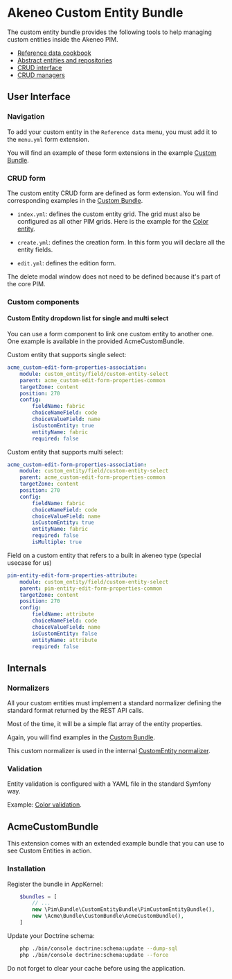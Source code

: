 # Akeneo Custom Entity Bundle

The custom entity bundle provides the following tools to help managing custom entities inside the Akeneo PIM.

* [Reference data cookbook](cookbook.md)
* [Abstract entities and repositories](abstract_entities_and_repositories.md)
* [CRUD interface](crud_interface.md)
* [CRUD managers](crud_managers.mb)

## User Interface

### Navigation

To add your custom entity in the `Reference data` menu, you must add it to the `menu.yml` form extension.

You will find an example of these form extensions in the example
[Custom Bundle](examples/CustomBundle/Resources/config/form_extensions/menu.yml).


### CRUD form

The custom entity CRUD form are defined as form extension. 
You will find corresponding examples in the 
[Custom Bundle](examples/CustomBundle/Resources/config/form_extensions/color).

* `index.yml`: defines the custom entity grid.
The grid must also be configured as all other PIM grids.
Here is the example for the [Color entity](examples/CustomBundle/Resources/config/datagrid/color.yml).

* `create.yml`: defines the creation form. In this form you will declare all the entity fields.

* `edit.yml`: defines the edition form.

The delete modal window does not need to be defined because it's part of the core PIM.

### Custom components

#### Custom Entity dropdown list for single and multi select

You can use a form component to link one custom entity to another one.
One example is available in the provided AcmeCustomBundle.

Custom entity that supports single select:

```yaml
acme_custom-edit-form-properties-association:
    module: custom_entity/field/custom-entity-select
    parent: acme_custom-edit-form-properties-common
    targetZone: content
    position: 270
    config:
        fieldName: fabric
        choiceNameField: code
        choiceValueField: name
        isCustomEntity: true
        entityName: fabric
        required: false
```

Custom entity that supports multi select:

```yaml
acme_custom-edit-form-properties-association:
    module: custom_entity/field/custom-entity-select
    parent: acme_custom-edit-form-properties-common
    targetZone: content
    position: 270
    config:
        fieldName: fabric
        choiceNameField: code
        choiceValueField: name
        isCustomEntity: true
        entityName: fabric
        required: false
        isMultiple: true
```

Field on a custom entity that refers to a built in akeneo type (special usecase for us)

```yaml
pim-entity-edit-form-properties-attribute:
    module: custom_entity/field/custom-entity-select
    parent: pim-entity-edit-form-properties-common
    targetZone: content
    position: 270
    config:
        fieldName: attribute
        choiceNameField: code
        choiceValueField: name
        isCustomEntity: false
        entityName: attribute
        required: false
```

## Internals

### Normalizers

All your custom entities must implement a standard normalizer defining the standard format returned by the REST API calls.

Most of the time, it will be a simple flat array of the entity properties.

Again, you will find examples in the [Custom Bundle](examples/CustomBundle/Normalizer).

This custom normalizer is used in the internal [CustomEntity normalizer](../Normalizer/CustomEntityNormalizer.php).

### Validation

Entity validation is configured with a YAML file in the standard Symfony way.

Example: [Color validation](examples/CustomBundle/Resources/config/validation.yml).

## AcmeCustomBundle

This extension comes with an extended example bundle that you can use to see Custom Entities in action.

### Installation

Register the bundle in AppKernel:

```php
    $bundles = [
        // ...
        new \Pim\Bundle\CustomEntityBundle\PimCustomEntityBundle(),
        new \Acme\Bundle\CustomBundle\AcmeCustomBundle(),
    ]
```

Update your Doctrine schema:

```bash
    php ./bin/console doctrine:schema:update --dump-sql
    php ./bin/console doctrine:schema:update --force
```

Do not forget to clear your cache before using the application.
